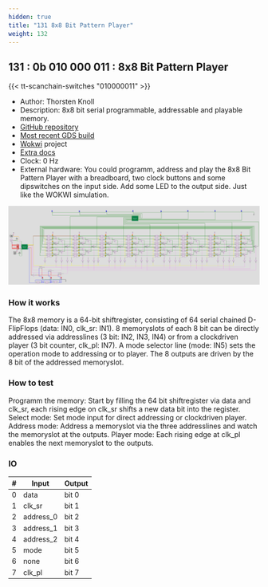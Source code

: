 ```yaml
---
hidden: true
title: "131 8x8 Bit Pattern Player"
weight: 132
---
```


## 131 : 0b 010 000 011 : 8x8 Bit Pattern Player

{{< tt-scanchain-switches "010000011" >}}

* Author: Thorsten Knoll
* Description: 8x8 bit serial programmable, addressable and playable memory.
* [GitHub repository](https://github.com/ThorKn/tinytapeout02_pattern_player)
* [Most recent GDS build](https://github.com/ThorKn/tinytapeout02_pattern_player/actions/runs/3476982043)
* [Wokwi](https://wokwi.com/projects/341620484740219475) project
* [Extra docs]()
* Clock: 0 Hz
* External hardware: You could programm, address and play the 8x8 Bit Pattern Player with a breadboard, two clock buttons and some dipswitches on the input side. Add some LED to the output side. Just like the WOKWI simulation.

![picture](images/pattern_player.png)

### How it works

The 8x8 memory is a 64-bit shiftregister, consisting of 64 serial chained D-FlipFlops (data: IN0, clk_sr: IN1). 8 memoryslots of each 8 bit can be directly addressed via addresslines (3 bit: IN2, IN3, IN4) or from a clockdriven player (3 bit counter, clk_pl: IN7). A mode selector line (mode: IN5) sets the operation mode to addressing or to player. The 8 outputs are driven by the 8 bit of the addressed memoryslot.

### How to test

Programm the memory: Start by filling the 64 bit shiftregister via data and clk_sr, each rising edge on clk_sr shifts a new data bit into the register. Select mode: Set mode input for direct addressing or clockdriven player. Address mode: Address a memoryslot via the three addresslines and watch the memoryslot at the outputs. Player mode: Each rising edge at clk_pl enables the next memoryslot to the outputs.

### IO

| # | Input        | Output       |
|---|--------------|--------------|
| 0 | data  | bit 0 |
| 1 | clk_sr  | bit 1 |
| 2 | address_0  | bit 2 |
| 3 | address_1  | bit 3 |
| 4 | address_2  | bit 4 |
| 5 | mode  | bit 5 |
| 6 | none  | bit 6 |
| 7 | clk_pl  | bit 7 |
